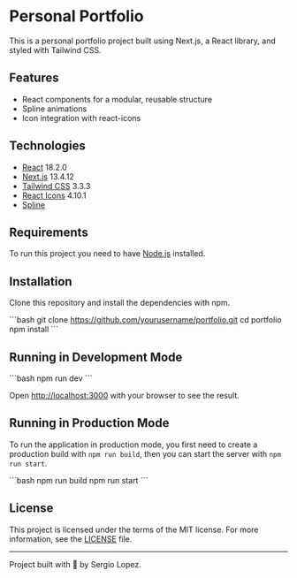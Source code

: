 # Personal Portfolio

This is a personal portfolio project built using Next.js, a React library, and styled with Tailwind CSS.

## Features

- React components for a modular, reusable structure
- Spline animations
- Icon integration with react-icons

## Technologies

- [React](https://reactjs.org/) 18.2.0
- [Next.js](https://nextjs.org/) 13.4.12
- [Tailwind CSS](https://tailwindcss.com/) 3.3.3
- [React Icons](https://react-icons.github.io/react-icons/) 4.10.1
- [Spline](https://www.spline.design/)

## Requirements

To run this project you need to have [Node.js](https://nodejs.org/) installed.

## Installation

Clone this repository and install the dependencies with npm.

\`\`\`bash
git clone https://github.com/yourusername/portfolio.git
cd portfolio
npm install
\`\`\`

## Running in Development Mode

\`\`\`bash
npm run dev
\`\`\`

Open [http://localhost:3000](http://localhost:3000) with your browser to see the result.

## Running in Production Mode

To run the application in production mode, you first need to create a production build with `npm run build`, then you can start the server with `npm run start`.

\`\`\`bash
npm run build
npm run start
\`\`\`

## License

This project is licensed under the terms of the MIT license. For more information, see the [LICENSE](./LICENSE) file.

---

Project built with 💙 by Sergio Lopez.
